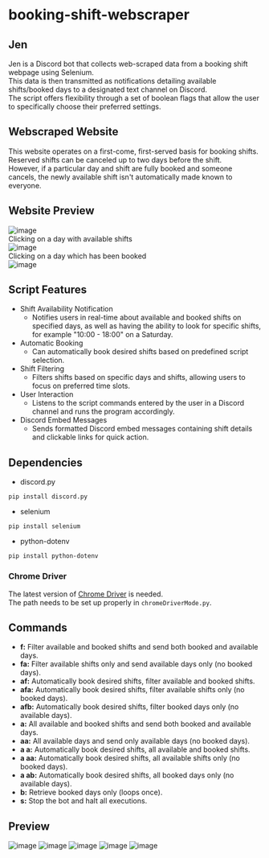 # booking-shift-webscraper

## Jen
Jen is a Discord bot that collects web-scraped data from a booking shift webpage using Selenium. <br>
This data is then transmitted as notifications detailing available shifts/booked days to a designated text channel on Discord. <br>
The script offers flexibility through a set of boolean flags that allow the user to specifically choose their preferred settings. <br>

## Webscraped Website
This website operates on a first-come, first-served basis for booking shifts. <br>
Reserved shifts can be canceled up to two days before the shift. <br>
However, if a particular day and shift are fully booked and someone cancels, the newly available shift isn't automatically made known to everyone. <br>

## Website Preview
![image](https://github.com/danialjivraj/Shift-Availability-Script-Using-Python-Selenium-and-Discord-Bot-API/assets/61945058/79e0fe66-0ddc-461c-a9f1-08362bdc4052)<br>
Clicking on a day with available shifts<br>
![image](https://github.com/danialjivraj/Shift-Availability-Script-Using-Python-Selenium-and-Discord-Bot-API/assets/61945058/84464807-b133-420f-96ff-da4d8b1a042e)<br>
Clicking on a day which has been booked<br>
![image](https://github.com/danialjivraj/Shift-Availability-Script-Using-Python-Selenium-and-Discord-Bot-API/assets/61945058/92ec7304-1b68-4c01-8572-b6789b76384e)<br>

## Script Features
- Shift Availability Notification
    - Notifies users in real-time about available and booked shifts on specified days, as well as having the ability to look for specific shifts, for example "10:00 - 18:00" on a Saturday.
- Automatic Booking
    - Can automatically book desired shifts based on predefined script selection.
- Shift Filtering
    - Filters shifts based on specific days and shifts, allowing users to focus on preferred time slots.
- User Interaction
    - Listens to the script commands entered by the user in a Discord channel and runs the program accordingly.
- Discord Embed Messages
    - Sends formatted Discord embed messages containing shift details and clickable links for quick action.

## Dependencies

- discord.py
```
pip install discord.py
```
- selenium
```
pip install selenium
```
- python-dotenv
```
pip install python-dotenv
```

### Chrome Driver
The latest version of [Chrome Driver](https://googlechromelabs.github.io/chrome-for-testing/) is needed. <br>
The path needs to be set up properly in `chromeDriverMode.py`. <br>

## Commands
- **f:** Filter available and booked shifts and send both booked and available days.
- **fa:** Filter available shifts only and send available days only (no booked days).
- **af:** Automatically book desired shifts, filter available and booked shifts.
- **afa:** Automatically book desired shifts, filter available shifts only (no booked days).
- **afb:** Automatically book desired shifts, filter booked days only (no available days).
- **a:** All available and booked shifts and send both booked and available days.
- **aa:** All available days and send only available days (no booked days).
- **a a:** Automatically book desired shifts, all available and booked shifts.
- **a aa:** Automatically book desired shifts, all available shifts only (no booked days).
- **a ab:** Automatically book desired shifts, all booked days only (no available days).
- **b:** Retrieve booked days only (loops once).
- **s:** Stop the bot and halt all executions.

## Preview
![image](https://github.com/danialjivraj/Shift-Availability-Script-Using-Python-Selenium-and-Discord-Bot-API/assets/61945058/3b7600fa-7ec8-4d79-b790-79d04ee4890a)
![image](https://github.com/danialjivraj/Shift-Availability-Script-Using-Python-Selenium-and-Discord-Bot-API/assets/61945058/39cf3b72-8032-4a99-ae2f-4aafea06862a)
![image](https://github.com/danialjivraj/Shift-Availability-Script-Using-Python-Selenium-and-Discord-Bot-API/assets/61945058/e60b0913-0273-4aa5-b5aa-afe58bf0d6b9)
![image](https://github.com/danialjivraj/Shift-Availability-Script-Using-Python-Selenium-and-Discord-Bot-API/assets/61945058/b76de76d-ee53-488e-ab2c-280689a3abf3)
![image](https://github.com/danialjivraj/Shift-Availability-Script-Using-Python-Selenium-and-Discord-Bot-API/assets/61945058/1890493b-247c-4b48-b149-a8001fc2fb7c)
  